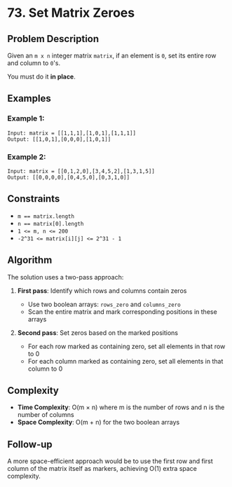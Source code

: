 # 73. Set Matrix Zeroes

## Problem Description

Given an `m x n` integer matrix `matrix`, if an element is `0`, set its entire row and column to `0`'s.

You must do it **in place**.

## Examples

### Example 1:
```
Input: matrix = [[1,1,1],[1,0,1],[1,1,1]]
Output: [[1,0,1],[0,0,0],[1,0,1]]
```

### Example 2:
```
Input: matrix = [[0,1,2,0],[3,4,5,2],[1,3,1,5]]
Output: [[0,0,0,0],[0,4,5,0],[0,3,1,0]]
```

## Constraints

- `m == matrix.length`
- `n == matrix[0].length`
- `1 <= m, n <= 200`
- `-2^31 <= matrix[i][j] <= 2^31 - 1`

## Algorithm

The solution uses a two-pass approach:

1. **First pass**: Identify which rows and columns contain zeros
   - Use two boolean arrays: `rows_zero` and `columns_zero`
   - Scan the entire matrix and mark corresponding positions in these arrays

2. **Second pass**: Set zeros based on the marked positions
   - For each row marked as containing zero, set all elements in that row to 0
   - For each column marked as containing zero, set all elements in that column to 0

## Complexity

- **Time Complexity**: O(m × n) where m is the number of rows and n is the number of columns
- **Space Complexity**: O(m + n) for the two boolean arrays

## Follow-up

A more space-efficient approach would be to use the first row and first column of the matrix itself as markers, achieving O(1) extra space complexity.
